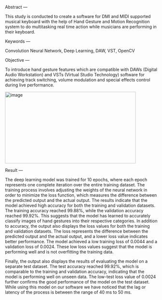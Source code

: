 Abstract — 

This study is conducted to create a software for DMI and MIDI supported musical keyboard with the help of Hand Gesture and Motion Recognition system to do multitasking real time action while musicians are performing in their keyboard.

Keywords — 

Convolution Neural Network, Deep Learning, DAW, VST, OpenCV

Objective — 

To introduce hand gesture features which are compatible with DAWs (Digital Audio Workstation) and VSTs (Virtual Studio Technology) software for achieving track switching, volume modulation and special effects control during live performance.

<img width="432" height="236" alt="image" src="https://github.com/user-attachments/assets/08df2c8a-dbdb-47a8-ba23-5f0d1a0caf58" />


Result — 

The deep learning model was trained for 10 epochs, where each epoch represents one complete iteration over the entire training dataset. The training process involves adjusting the weights of the neural network in order to minimize the loss function, which measures the difference between the predicted output and the actual output.
The results indicate that the model achieved high accuracy for both the training and validation datasets. The training accuracy reached 99.88%, while the validation accuracy reached 99.92%. This suggests that the model has learned to accurately classify images of hand gestures into their respective categories.
In addition to accuracy, the output also displays the loss values for both the training and validation datasets. The loss represents the difference between the predicted output and the actual output, and a lower loss value indicates better performance. The model achieved a low training loss of 0.0044 and a validation loss of 0.0024. 
These low loss values suggest that the model is performing well and is not overfitting the training data.
 
Finally, the output also displays the results of evaluating the model on a separate test dataset. The test accuracy reached 99.92%, which is comparable to the training and validation accuracy, indicating that the model is performing well on unseen data. The low-test loss value of 0.0024 further confirms the good performance of the model on the test dataset.
While using this model on our software we have noticed that the lag or latency of the process is between the range of 40 ms to 50 ms.
